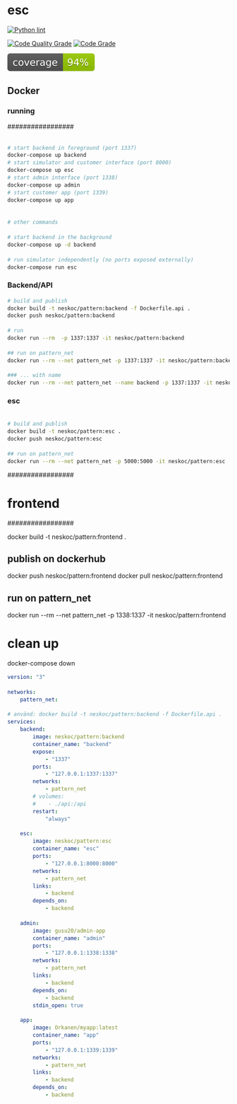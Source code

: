 # esc

[![Python lint](https://github.com/BTH-Scooter-Project/esc/actions/workflows/Mockoon_Lint_and_test.yml/badge.svg)](https://github.com/BTH-Scooter-Project/esc/actions/workflows/Mockoon_Lint_and_test.yml)

[![Code Quality Grade](https://api.codiga.io/project/30675/score/svg)](https://api.codiga.io/project/30675/score/svg)
[![Code Grade](https://api.codiga.io/project/30675/status/svg)](https://api.codiga.io/project/30675/status/svg)

[![Unit test](https://github.com/BTH-Scooter-Project/esc/blob/main/coverage.svg)](https://github.com/BTH-Scooter-Project/esc/blob/main/coverage.svg)

## Docker

### running
#################

```bash

# start backend in foreground (port 1337)
docker-compose up backend
# start simulator and customer interface (port 8000)
docker-compose up esc
# start admin interface (port 1338)
docker-compose up admin
# start customer app (port 1339)
docker-compose up app


# other commands

# start backend in the background
docker-compose up -d backend

# run simulator independently (no ports exposed externally)
docker-compose run esc
```

### Backend/API

```bash
# build and publish
docker build -t neskoc/pattern:backend -f Dockerfile.api .
docker push neskoc/pattern:backend

# run
docker run --rm  -p 1337:1337 -it neskoc/pattern:backend

## run on pattern_net
docker run --rm --net pattern_net -p 1337:1337 -it neskoc/pattern:backend

### ... with name
docker run --rm --net pattern_net --name backend -p 1337:1337 -it neskoc/pattern:backend
```

### esc

```bash

# build and publish
docker build -t neskoc/pattern:esc .
docker push neskoc/pattern:esc

## run on pattern_net
docker run --rm --net pattern_net -p 5000:5000 -it neskoc/pattern:esc
```

#################
# frontend
#################

docker build -t neskoc/pattern:frontend .

## publish on dockerhub
docker push neskoc/pattern:frontend
docker pull neskoc/pattern:frontend

## run on pattern_net
docker run --rm --net pattern_net -p 1338:1337 -it neskoc/pattern:frontend


# clean up
docker-compose down


```yaml
version: "3"

networks:
    pattern_net:

# använd: docker build -t neskoc/pattern:backend -f Dockerfile.api . 
services:
    backend:
        image: neskoc/pattern:backend
        container_name: "backend"
        expose:
            - "1337"
        ports:
            - "127.0.0.1:1337:1337"
        networks:
            - pattern_net
        # volumes:
        #    - ./api:/api
        restart:
            "always"

    esc:
        image: neskoc/pattern:esc
        container_name: "esc"
        ports:
            - "127.0.0.1:8000:8000"
        networks:
            - pattern_net
        links:
            - backend
        depends_on:
            - backend

    admin:
        image: gusu20/admin-app
        container_name: "admin"
        ports:
            - "127.0.0.1:1338:1338"
        networks:
            - pattern_net
        links:
            - backend
        depends_on:
            - backend
        stdin_open: true

    app:
        image: Orkanen/myapp:latest
        container_name: "app"
        ports:
            - "127.0.0.1:1339:1339"
        networks:
            - pattern_net
        links:
            - backend
        depends_on:
            - backend

```
